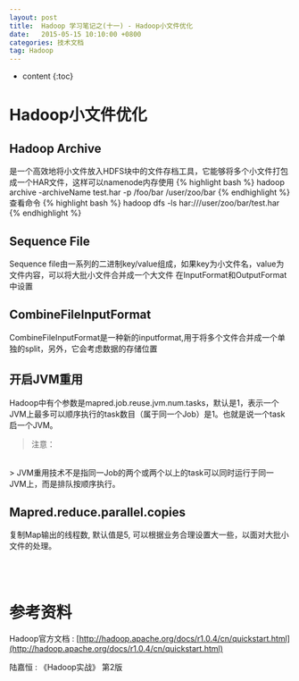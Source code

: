 ```yaml
---
layout: post
title:  Hadoop 学习笔记之(十一) - Hadoop小文件优化
date:   2015-05-15 10:10:00 +0800
categories: 技术文档
tag: Hadoop
---
```


* content
{:toc}


Hadoop小文件优化
===========================

Hadoop Archive
---------------------------

是一个高效地将小文件放入HDFS块中的文件存档工具，它能够将多个小文件打包成一个HAR文件，这样可以namenode内存使用
{% highlight bash %}
hadoop archive -archiveName test.har -p /foo/bar /user/zoo/bar
{% endhighlight %}
查看命令
{% highlight bash %}
hadoop dfs -ls har:///user/zoo/bar/test.har
{% endhighlight %}

Sequence File
---------------------------

Sequence file由一系列的二进制key/value组成，如果key为小文件名，value为文件内容，可以将大批小文件合并成一个大文件
在InputFormat和OutputFormat中设置

CombineFileInputFormat
---------------------------

CombineFileInputFormat是一种新的inputformat,用于将多个文件合并成一个单独的split，另外，它会考虑数据的存储位置

开启JVM重用
---------------------------

Hadoop中有个参数是mapred.job.reuse.jvm.num.tasks，默认是1，表示一个JVM上最多可以顺序执行的task数目（属于同一个Job）是1。也就是说一个task启一个JVM。

> 注意：
<br />
> JVM重用技术不是指同一Job的两个或两个以上的task可以同时运行于同一JVM上，而是排队按顺序执行。

Mapred.reduce.parallel.copies
---------------------------

复制Map输出的线程数, 默认值是5, 可以根据业务合理设置大一些，以面对大批小文件的处理。

<br />
<br />

参考资料
=======================

Hadoop官方文档 : [http://hadoop.apache.org/docs/r1.0.4/cn/quickstart.html](http://hadoop.apache.org/docs/r1.0.4/cn/quickstart.html)
<br />

陆嘉恒 : 《Hadoop实战》 第2版

<br />
<br />
